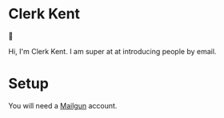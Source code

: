 # Clerk Kent

:wave:

Hi, I'm Clerk Kent. I am super at at introducing people by email.


# Setup

You will need a [Mailgun](//mailgun.com) account.
